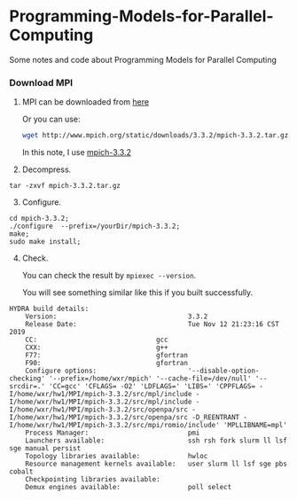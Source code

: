 # Programming-Models-for-Parallel-Computing
Some notes and code about Programming Models for Parallel Computing

### Download MPI

1. MPI can be downloaded from [here](http://www.mpich.org/downloads/)

    Or you can use:

    ```sh
    wget http://www.mpich.org/static/downloads/3.3.2/mpich-3.3.2.tar.gz
    ```

   In this note, I use [mpich-3.3.2](http://www.mpich.org/static/downloads/3.3.2/mpich-3.3.2.tar.gz)

2. Decompress.

```
tar -zxvf mpich-3.3.2.tar.gz
```

3. Configure.

```
cd mpich-3.3.2;
./configure  --prefix=/yourDir/mpich-3.3.2;
make;
sudo make install;
```
4. Check.

    You can check the result by `mpiexec --version`.

    You will see something similar like this if you built successfully.

```
HYDRA build details:
    Version:                                 3.3.2
    Release Date:                            Tue Nov 12 21:23:16 CST 2019
    CC:                              gcc    
    CXX:                             g++    
    F77:                             gfortran   
    F90:                             gfortran   
    Configure options:                       '--disable-option-checking' '--prefix=/home/wxr/mpich' '--cache-file=/dev/null' '--srcdir=.' 'CC=gcc' 'CFLAGS= -O2' 'LDFLAGS=' 'LIBS=' 'CPPFLAGS= -I/home/wxr/hw1/MPI/mpich-3.3.2/src/mpl/include -I/home/wxr/hw1/MPI/mpich-3.3.2/src/mpl/include -I/home/wxr/hw1/MPI/mpich-3.3.2/src/openpa/src -I/home/wxr/hw1/MPI/mpich-3.3.2/src/openpa/src -D_REENTRANT -I/home/wxr/hw1/MPI/mpich-3.3.2/src/mpi/romio/include' 'MPLLIBNAME=mpl'
    Process Manager:                         pmi
    Launchers available:                     ssh rsh fork slurm ll lsf sge manual persist
    Topology libraries available:            hwloc
    Resource management kernels available:   user slurm ll lsf sge pbs cobalt
    Checkpointing libraries available:       
    Demux engines available:                 poll select
```
